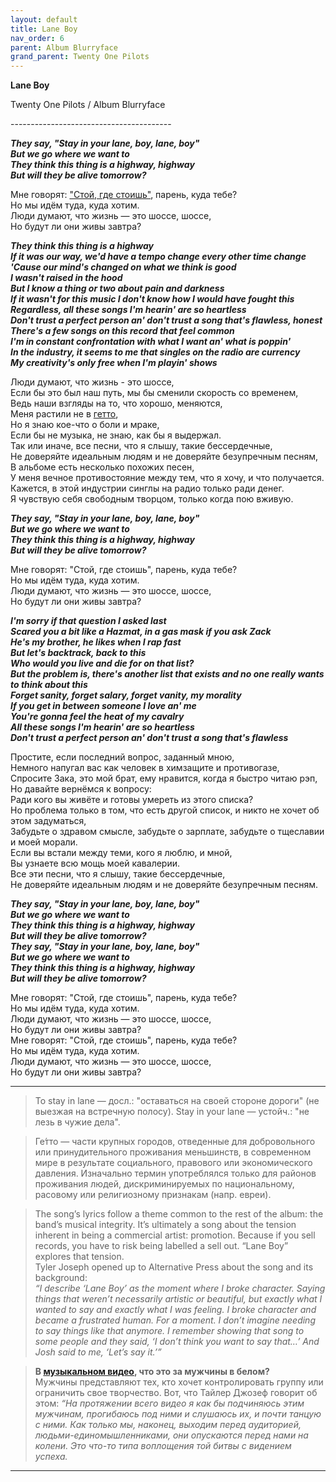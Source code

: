 ```yaml
---  
layout: default  
title: Lane Boy  
nav_order: 6  
parent: Album Blurryface  
grand_parent: Twenty One Pilots  
---  
```


**Lane Boy**
<p>
Twenty One Pilots / Album Blurryface
</p>  
----------------------------------------

**_They say, "Stay in your lane, boy, lane, boy"  
But we go where we want to  
They think this thing is a highway, highway  
But will they be alive tomorrow?_**  

Мне говорят: <a href="#part1">"Стой, где стоишь"</a>, парень, куда тебе?  
Но мы идём туда, куда хотим.  
Люди думают, что жизнь — это шоссе, шоссе,  
Но будут ли они живы завтра?  

**_They think this thing is a highway  
If it was our way, we'd have a tempo change every other time change  
'Cause our mind's changed on what we think is good  
I wasn't raised in the hood  
But I know a thing or two about pain and darkness  
If it wasn't for this music I don't know how I would have fought this  
Regardless, all these songs I'm hearin' are so heartless  
Don't trust a perfect person an' don't trust a song that's flawless, honest  
There's a few songs on this record that feel common  
I'm in constant confrontation with what I want an' what is poppin'  
In the industry, it seems to me that singles on the radio are currency  
My creativity's only free when I'm playin' shows_**  

Люди думают, что жизнь - это шоссе,  
Если бы это был наш путь, мы бы сменили скорость со временем,  
Ведь наши взгляды на то, что хорошо, меняются,  
Меня растили не в <a href="#part2">гетто</a>,  
Но я знаю кое-что о боли и мраке,  
Если бы не музыка, не знаю, как бы я выдержал.  
Так или иначе, все песни, что я слышу, такие бессердечные,  
Не доверяйте идеальным людям и не доверяйте безупречным песням,  
В альбоме есть несколько похожих песен,  
У меня вечное противостояние между тем, что я хочу, и что получается.  
Кажется, в этой индустрии синглы на радио только ради денег.  
Я чувствую себя свободным творцом, только когда пою вживую.  

**_They say, "Stay in your lane, boy, lane, boy"  
But we go where we want to  
They think this thing is a highway, highway  
But will they be alive tomorrow?_**  

Мне говорят: "Стой, где стоишь", парень, куда тебе?  
Но мы идём туда, куда хотим.  
Люди думают, что жизнь — это шоссе, шоссе,  
Но будут ли они живы завтра?  

**_I'm sorry if that question I asked last  
Scared you a bit like a Hazmat, in a gas mask if you ask Zack  
He's my brother, he likes when I rap fast  
But let's backtrack, back to this  
Who would you live and die for on that list?  
But the problem is, there's another list that exists and no one really wants to think about this  
Forget sanity, forget salary, forget vanity, my morality  
If you get in between someone I love an' me  
You're gonna feel the heat of my cavalry  
All these songs I'm hearin' are so heartless  
Don't trust a perfect person an' don't trust a song that's flawless_**  

Простите, если последний вопрос, заданный мною,  
Немного напугал вас как человек в химзащите и противогазе,  
Спросите Зака, это мой брат, ему нравится, когда я быстро читаю рэп,  
Но давайте вернёмся к вопросу:  
Ради кого вы живёте и готовы умереть из этого списка?  
Но проблема только в том, что есть другой список, и никто не хочет об этом задуматься,  
Забудьте о здравом смысле, забудьте о зарплате, забудьте о тщеславии и моей морали.  
Если вы встали между теми, кого я люблю, и мной,  
Вы узнаете всю мощь моей кавалерии.  
Все эти песни, что я слышу, такие бессердечные,  
Не доверяйте идеальным людям и не доверяйте безупречным песням.  

**_They say, "Stay in your lane, boy, lane, boy"  
But we go where we want to  
They think this thing is a highway, highway  
But will they be alive tomorrow?  
They say, "Stay in your lane, boy, lane, boy"  
But we go where we want to  
They think this thing is a highway, highway  
But will they be alive tomorrow?_**  

Мне говорят: "Стой, где стоишь", парень, куда тебе?  
Но мы идём туда, куда хотим.  
Люди думают, что жизнь — это шоссе, шоссе,  
Но будут ли они живы завтра?  
Мне говорят: "Стой, где стоишь", парень, куда тебе?  
Но мы идём туда, куда хотим.  
Люди думают, что жизнь — это шоссе, шоссе,  
Но будут ли они живы завтра?  

- - - 

> <article id="part1">To stay in lane — досл.: "оставаться на своей стороне дороги" (не выезжая на встречную полосу). Stay in your lane — устойч.: "не лезь в чужие дела".</article>

> <article id="part2">Ге́тто — части крупных городов, отведенные для добровольного или принудительного проживания меньшинств, в современном мире в результате социального, правового или экономического давления. Изначально термин употреблялся только для районов проживания людей, дискриминируемых по национальному, расовому или религиозному признакам (напр. евреи).</article>

> The song’s lyrics follow a theme common to the rest of the album: the band’s musical integrity. It’s ultimately a song about the tension inherent in being a commercial artist: promotion. Because if you sell records, you have to risk being labelled a sell out. “Lane Boy” explores that tension.  
Tyler Joseph opened up to Alternative Press about the song and its background:  
_“I describe ‘Lane Boy’ as the moment where I broke character. Saying things that weren’t necessarily artistic or beautiful, but exactly what I wanted to say and exactly what I was feeling. I broke character and became a frustrated human. For a moment. I don’t imagine needing to say things like that anymore. I remember showing that song to some people and they said, ‘I don’t think you want to say that…’ And Josh said to me, ‘Let’s say it.’”_

> **В [музыкальном видео](https://www.youtube.com/watch?v=ywvRgGAd2XI), что это за мужчины в белом?**  
Мужчины представляют тех, кто хочет контролировать группу или ограничить свое творчество. Вот, что Тайлер Джозеф говорит об этом:  _“На протяжении всего видео я как бы подчиняюсь этим мужчинам, прогибаюсь под ними и слушаюсь их, и почти танцую с ними. Как только мы, наконец, выходим перед аудиторией, людьми-единомышленниками, они опускаются перед нами на колени. Это что-то типа воплощения той битвы с видением успеха._  

- - -
